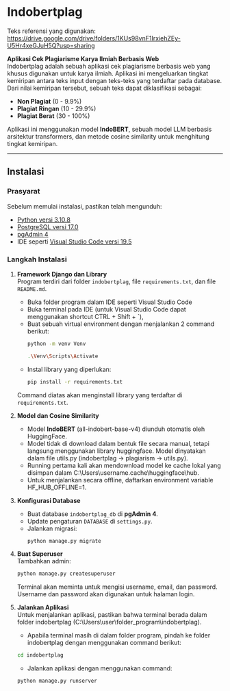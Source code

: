 # Indobertplag  
Teks referensi yang digunakan: https://drive.google.com/drive/folders/1KUs98vnF1IrxiehZEy-U5Hr4xeGJuH5Q?usp=sharing  
  
**Aplikasi Cek Plagiarisme Karya Ilmiah Berbasis Web**  
Indobertplag adalah sebuah aplikasi cek plagiarisme berbasis web yang khusus digunakan untuk karya ilmiah. Aplikasi ini mengeluarkan tingkat kemiripan antara teks input dengan teks-teks yang terdaftar pada database. Dari nilai kemiripan tersebut, sebuah teks dapat diklasifikasi sebagai:  
- **Non Plagiat** (0 - 9.9%)  
- **Plagiat Ringan** (10 - 29.9%)  
- **Plagiat Berat** (30 - 100%)  

Aplikasi ini menggunakan model **IndoBERT**, sebuah model LLM berbasis arsitektur transformers, dan metode cosine similarity untuk menghitung tingkat kemiripan.  

---

## Instalasi  
### Prasyarat  
Sebelum memulai instalasi, pastikan telah mengunduh:  
- [Python versi 3.10.8](https://www.python.org/downloads/release/python-3108/)  
- [PostgreSQL versi 17.0](https://www.postgresql.org/download/)  
- [pgAdmin 4](https://www.pgadmin.org/download/)  
- IDE seperti [Visual Studio Code versi 19.5](https://code.visualstudio.com/docs/?dv=win64user)  
  
### Langkah Instalasi  
1. **Framework Django dan Library**  
   Program terdiri dari folder `indobertplag`, file `requirements.txt`, dan file `README.md`.  
   - Buka folder program dalam IDE seperti Visual Studio Code
   - Buka terminal pada IDE (untuk Visual Studio Code dapat menggunakan shortcut CTRL + Shift + `),
   - Buat sebuah virtual environment dengan menjalankan 2 command berikut: 
     ```bash  
     python -m venv Venv
     ```
     ```bash
     .\Venv\Scripts\Activate  
     ```  
   - Instal library yang diperlukan:  
     ```bash  
     pip install -r requirements.txt  
     ```  

   Command diatas akan menginstall library yang terdaftar di `requirements.txt`.  

2. **Model dan Cosine Similarity**  
   - Model **IndoBERT** (all-indobert-base-v4) diunduh otomatis oleh HuggingFace.  
   - Model tidak di download dalam bentuk file secara manual, tetapi langsung menggunakan library huggingface. Model dinyatakan dalam file utils.py (indobertplag -> plagiarism -> utils.py).
   - Running pertama kali akan mendownload model ke cache lokal yang disimpan dalam C:\Users\username\.cache\huggingface\hub.
   - Untuk menjalankan secara offline, daftarkan environment variable HF_HUB_OFFLINE=1.

3. **Konfigurasi Database**  
   - Buat database `indobertplag_db` di **pgAdmin 4**.
   - Update pengaturan `DATABASE` di `settings.py`.
   - Jalankan migrasi:
     ```bash
     python manage.py migrate
     ```

4. **Buat Superuser**  
   Tambahkan admin:
   ```bash
   python manage.py createsuperuser
   ```
   Terminal akan meminta untuk mengisi username, email, dan password. Username dan password akan digunakan untuk halaman login.

5. **Jalankan Aplikasi**  
   Untuk menjalankan aplikasi, pastikan bahwa terminal berada dalam folder indobertplag (C:\Users\user\folder_program\indobertplag).
   - Apabila terminal masih di dalam folder program, pindah ke folder indobertplag dengan menggunakan command berikut:
   ```bash
   cd indobertplag
   ```
   - Jalankan aplikasi dengan menggunakan command:
   ```bash
   python manage.py runserver
   ```


